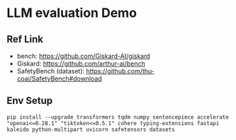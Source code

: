 # LLM evaluation Demo

## Ref Link

- bench: <https://github.com/Giskard-AI/giskard>
- Giskard: <https://github.com/arthur-ai/bench>
- SafetyBench (dataset): <https://github.com/thu-coai/SafetyBench#download>

## Env Setup

```
pip install --upgrade transformers tqdm numpy sentencepiece accelerate "openai<=0.28.1" "tiktoken<=0.5.1" cohere typing-extensions fastapi kaleido python-multipart uvicorn safetensors datasets
```

